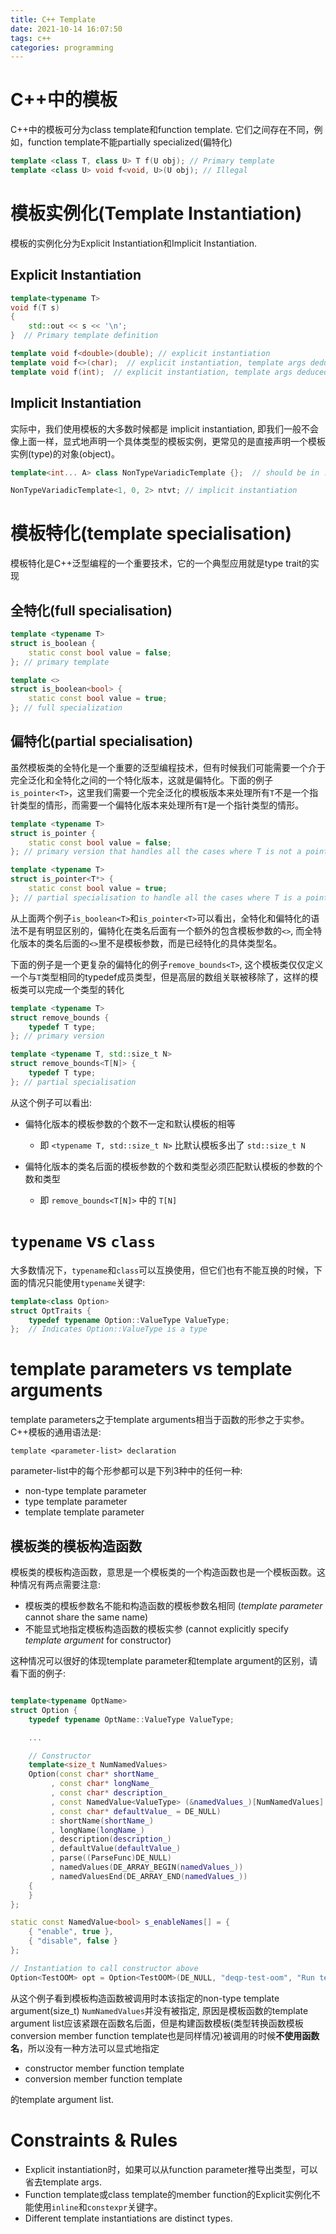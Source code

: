 ```yaml
---
title: C++ Template
date: 2021-10-14 16:07:50
tags: c++
categories: programming
---
```


# C++中的模板

C++中的模板可分为class template和function template. 它们之间存在不同，例如，function template不能partially specialized(偏特化)

<!--more-->

```cpp
template <class T, class U> T f(U obj); // Primary template
template <class U> void f<void, U>(U obj); // Illegal
```

# 模板实例化(Template Instantiation)

模板的实例化分为Explicit Instantiation和Implicit Instantiation.

## Explicit Instantiation

```cpp
template<typename T>
void f(T s)
{
    std::out << s << '\n';
}  // Primary template definition

template void f<double>(double); // explicit instantiation
template void f<>(char);  // explicit instantiation, template args deduced
template void f(int);  // explicit instantiation, template args deduced
```

## Implicit Instantiation

实际中，我们使用模板的大多数时候都是 implicit instantiation, 即我们一般不会像上面一样，显式地声明一个具体类型的模板实例，更常见的是直接声明一个模板实例(type)的对象(object)。

```cpp
template<int... A> class NonTypeVariadicTemplate {};  // should be in .h

NonTypeVariadicTemplate<1, 0, 2> ntvt; // implicit instantiation
```

# 模板特化(template specialisation)

模板特化是C++泛型编程的一个重要技术，它的一个典型应用就是type trait的实现

## 全特化(full specialisation)

```cpp
template <typename T>
struct is_boolean {
    static const bool value = false;
}; // primary template

template <>
struct is_boolean<bool> {
    static const bool value = true;
}; // full specialization
```

## 偏特化(partial specialisation)

虽然模板类的全特化是一个重要的泛型编程技术，但有时候我们可能需要一个介于完全泛化和全特化之间的一个特化版本，这就是偏特化。下面的例子`is_pointer<T>`，这里我们需要一个完全泛化的模板版本来处理所有`T`不是一个指针类型的情形，而需要一个偏特化版本来处理所有`T`是一个指针类型的情形。

```cpp
template <typename T>
struct is_pointer {
    static const bool value = false;
}; // primary version that handles all the cases where T is not a pointer

template <typename T>
struct is_pointer<T*> {
    static const bool value = true;
}; // partial specialisation to handle all the cases where T is a pointer
```

从上面两个例子`is_boolean<T>`和`is_pointer<T>`可以看出，全特化和偏特化的语法不是有明显区别的，偏特化在类名后面有一个额外的包含模板参数的`<>`, 而全特化版本的类名后面的`<>`里不是模板参数，而是已经特化的具体类型名。

下面的例子是一个更复杂的偏特化的例子`remove_bounds<T>`, 这个模板类仅仅定义一个与`T`类型相同的typedef成员类型，但是高层的数组关联被移除了，这样的模板类可以完成一个类型的转化

```cpp
template <typename T>
struct remove_bounds {
    typedef T type;
}; // primary version

template <typename T, std::size_t N>
struct remove_bounds<T[N]> {
    typedef T type;
}; // partial specialisation
```

从这个例子可以看出:

- 偏特化版本的模板参数的个数不一定和默认模板的相等

    * 即 `<typename T, std::size_t N>` 比默认模板多出了 `std::size_t N`

- 偏特化版本的类名后面的模板参数的个数和类型必须匹配默认模板的参数的个数和类型

    * 即 `remove_bounds<T[N]>` 中的 `T[N]`

# `typename` vs `class`

大多数情况下，`typename`和`class`可以互换使用，但它们也有不能互换的时候，下面的情况只能使用`typename`关键字:

```cpp
template<class Option>
struct OptTraits {
    typedef typename Option::ValueType ValueType;
};  // Indicates Option::ValueType is a type
```

# template parameters vs template arguments

template parameters之于template arguments相当于函数的形参之于实参。C++模板的通用语法是:

```
template <parameter-list> declaration
```

parameter-list中的每个形参都可以是下列3种中的任何一种:

- non-type template parameter
- type template parameter
- template template parameter

## 模板类的模板构造函数

模板类的模板构造函数，意思是一个模板类的一个构造函数也是一个模板函数。这种情况有两点需要注意:

- 模板类的模板参数名不能和构造函数的模板参数名相同 (*template parameter* cannot share the same name)
- 不能显式地指定模板构造函数的模板实参 (cannot explicitly specify *template argument* for constructor)

这种情况可以很好的体现template parameter和template argument的区别，请看下面的例子:

```cpp

template<typename OptName>
struct Option {
    typedef typename OptName::ValueType ValueType;

    ...

    // Constructor
    template<size_t NumNamedValues>
    Option(const char* shortName_
         , const char* longName_
         , const char* description_
         , const NamedValue<ValueType> (&namedValues_)[NumNamedValues]
         , const char* defaultValue_ = DE_NULL)
         : shortName(shortName_)
         , longName(longName_)
         , description(description_)
         , defaultValue(defaultValue_)
         , parse((ParseFunc)DE_NULL)
         , namedValues(DE_ARRAY_BEGIN(namedValues_))
         , namedValuesEnd(DE_ARRAY_END(namedValues_))
    {
    }
};

static const NamedValue<bool> s_enableNames[] = {
    { "enable", true },
    { "disable", false }
};

// Instantiation to call constructor above
Option<TestOOM> opt = Option<TestOOM>(DE_NULL, "deqp-test-oom", "Run tests that exhaust memory", s_enableNames, "disable");
```

从这个例子看到模板构造函数被调用时本该指定的non-type template argument(size_t) `NumNamedValues`并没有被指定, 原因是模板函数的template argument list应该紧跟在函数名后面，但是构建函数模板(类型转换函数模板conversion member function template也是同样情况)被调用的时候**不使用函数名**，所以没有一种方法可以显式地指定

- constructor member function template
- conversion member function template

的template argument list.

# Constraints & Rules

- Explicit instantiation时，如果可以从function parameter推导出类型，可以省去template args.
- Function template或class template的member function的Explicit实例化不能使用`inline`和`constexpr`关键字。
- Different template instantiations are distinct types.

